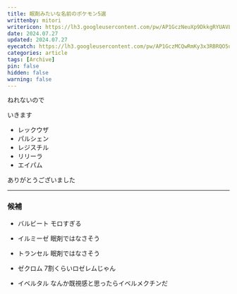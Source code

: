 ```yaml
---
title: 眠剤みたいな名前のポケモン5選
writtenby: mitori
writericon: https://lh3.googleusercontent.com/pw/AP1GczNeuXp9DkkgRYUAVLpBQ5p86tIPlGBZTqeGdFkd3TSFo4Gwm81qaa3j9p0-XMVMilkKqxEIsrSRBdazwscW7i7zDWcS5kCj-5xbaKFdRQ_v19RQIuB9ZH7QTuGx2LeQWjpEvgI_4lCcjNrOor53aDO4=w400-h400-s-no
date: 2024.07.27
updated: 2024.07.27
eyecatch: https://lh3.googleusercontent.com/pw/AP1GczMCQwRmKy3x3RBRQO5uSVf0a_zDvbYjgECO3qj4YhZZhX8iWEX6n5AmYeT0uR7x8Ktyyu3lEB_9dfH1aL2S4FtDAftWjG9h4RfqPGBzOF98VWSV64At-efk2VlCjBrHCSyp5Idrx34yT2QepVUrWZEu=w1600-h838-s-no
categories: article
tags: [Archive]
pin: false
hidden: false
warning: false
---
```


ねれないので

いきます

<div class="gap"></div>

- レックウザ
- パルシェン
- レジスチル
- リリーラ
- エイパム

<div class="gap"></div>

ありがとうございました

---

### 候補
- バルビート
モロすぎる
<div class="gap"></div>

- イルミーゼ
眠剤ではなさそう
<div class="gap"></div>

- トランセル
眠剤ではなさそう
<div class="gap"></div>

- ゼクロム
7割くらいロゼレムじゃん
<div class="gap"></div>

- イベルタル
なんか既視感と思ったらイベルメクチンだ